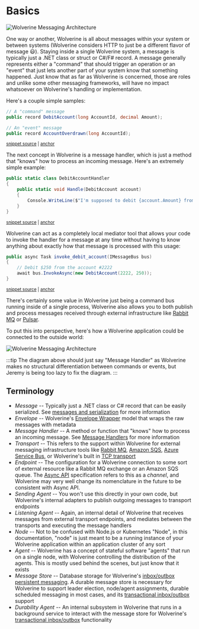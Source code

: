 # Basics

![Wolverine Messaging Architecture](/messages.jpeg)

One way or another, Wolverine is all about messages within your system or between systems (Wolverine considers HTTP to just be a different flavor of message 😃). 
Staying inside a single Wolverine system, a message is typically just a .NET class or struct or C#/F# record. A message generally
represents either a "command" that should trigger an operation or an "event" that just lets another part of your system know that 
something happened. Just know that as far as Wolverine is concerned, those are roles and unlike some other messaging frameworks, will have no impact whatsoever on Wolverine's handling or implementation.

Here's a couple simple samples:

<!-- snippet: sample_DebutAccount_command -->
<a id='snippet-sample_debutaccount_command'></a>
```cs
// A "command" message
public record DebitAccount(long AccountId, decimal Amount);

// An "event" message
public record AccountOverdrawn(long AccountId);
```
<sup><a href='https://github.com/JasperFx/wolverine/blob/main/src/Samples/DocumentationSamples/MessageBusBasics.cs#L69-L77' title='Snippet source file'>snippet source</a> | <a href='#snippet-sample_debutaccount_command' title='Start of snippet'>anchor</a></sup>
<!-- endSnippet -->

The next concept in Wolverine is a message handler, which is just a method that "knows" how to process an incoming message. Here's an extremely
simple example:

<!-- snippet: sample_DebitAccountHandler -->
<a id='snippet-sample_debitaccounthandler'></a>
```cs
public static class DebitAccountHandler
{
    public static void Handle(DebitAccount account)
    {
        Console.WriteLine($"I'm supposed to debit {account.Amount} from account {account.AccountId}");
    }
}
```
<sup><a href='https://github.com/JasperFx/wolverine/blob/main/src/Samples/DocumentationSamples/MessageBusBasics.cs#L57-L67' title='Snippet source file'>snippet source</a> | <a href='#snippet-sample_debitaccounthandler' title='Start of snippet'>anchor</a></sup>
<!-- endSnippet -->

Wolverine can act as a completely local mediator tool that allows your code to invoke the handler for a message at any time without having
to know anything about exactly how that message is processed with this usage:

<!-- snippet: sample_invoke_debit_account -->
<a id='snippet-sample_invoke_debit_account'></a>
```cs
public async Task invoke_debit_account(IMessageBus bus)
{
    // Debit $250 from the account #2222
    await bus.InvokeAsync(new DebitAccount(2222, 250));
}
```
<sup><a href='https://github.com/JasperFx/wolverine/blob/main/src/Samples/DocumentationSamples/MessageBusBasics.cs#L37-L45' title='Snippet source file'>snippet source</a> | <a href='#snippet-sample_invoke_debit_account' title='Start of snippet'>anchor</a></sup>
<!-- endSnippet -->

There's certainly some value in Wolverine just being a command bus running inside of a single process, Wolverine also allows you to both publish and process messages received through external infrastructure like [Rabbit MQ](https://www.rabbitmq.com/)
or [Pulsar](https://pulsar.apache.org/).

To put this into perspective, here's how a Wolverine application could be connected to the outside world:

![Wolverine Messaging Architecture](/WolverineMessaging.png)

:::tip
The diagram above should just say "Message Handler" as Wolverine makes no structural differentiation between commands or events, but Jeremy is being too lazy to fix the diagram.
:::


## Terminology

* *Message* -- Typically just a .NET class or C# record that can be easily serialized. See [messages and serialization](/guide/messages) for more information
* *Envelope* -- Wolverine's [Envelope Wrapper](https://www.enterpriseintegrationpatterns.com/patterns/messaging/EnvelopeWrapper.html) model that wraps the raw messages with metadata 
* *Message Handler* -- A method or function that "knows" how to process an incoming message. See [Message Handlers](/guide/handlers/) for more information
* *Transport* -- This refers to the support within Wolverine for external messaging infrastructure tools like [Rabbit MQ](/guide/messaging/transports/rabbitmq/), [Amazon SQS](/guide/messaging/transports/sqs/), [Azure Service Bus](/guide/messaging/transports/azure-service-bus/), or Wolverine's built in [TCP transport](/guide/messaging/transports/tcp)
* *Endpoint* -- The configuration for a Wolverine connection to some sort of external resource like a Rabbit MQ exchange or an Amazon SQS queue. The [Async API](https://www.asyncapi.com/) specification refers to this as a *channel*, and Wolverine may very well change its nomenclature in the future to be consistent with Async API. 
* *Sending Agent* -- You won't use this directly in your own code, but Wolverine's internal adapters to publish outgoing messages to transport endpoints
* *Listening Agent* -- Again, an internal detail of Wolverine that receives messages from external transport endpoints, and mediates between the transports and executing the message handlers
* *Node* -- Not to be confused with Node.js or Kubernetes "Node", in this documentation, "node" is just meant to be a running instance of your Wolverine application within an application cluster of any sort
* *Agent* -- Wolverine has a concept of stateful software "agents" that run on a single node, with Wolverine controlling the distribution of the agents. This is mostly used behind the scenes, but just know that it exists
* *Message Store* -- Database storage for Wolverine's [inbox/outbox persistent messaging](/guide/durability/). A durable message store is necessary for Wolverine to support leader election, node/agent assignments, durable scheduled messaging in most cases, and its [transactional inbox/outbox](/guide/durability/) support
* *Durability Agent* -- An internal subsystem in Wolverine that runs in a background service to interact with the message store for Wolverine's [transactional inbox/outbox](https://microservices.io/patterns/data/transactional-outbox.html) functionality

